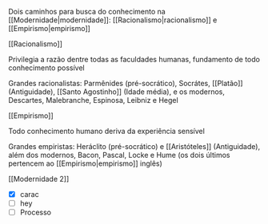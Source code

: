 Dois caminhos para busca do conhecimento na [[Modernidade|modernidade]]: [[Racionalismo|racionalismo]] e [[Empirismo|empirismo]]

[[Racionalismo]]

Privilegia a razão dentre todas as faculdades humanas, fundamento de todo conhecimento possível

Grandes racionalistas: Parmênides (pré-socrático), Socrátes, [[Platão]] (Antiguidade), [[Santo Agostinho]] (Idade média), e os modernos, Descartes, Malebranche, Espinosa, Leibniz e Hegel

[[Empirismo]]

Todo conhecimento humano deriva da experiência sensível

Grandes empiristas: Heráclito (pré-socrático) e [[Aristóteles]] (Antiguidade), além dos modernos, Bacon, Pascal, Locke e Hume (os dois últimos pertencem ao [[Empirismo|empirismo]] inglês)

[[Modernidade 2]]

- [x] carac
- [ ] hey
- [ ] Processo 
